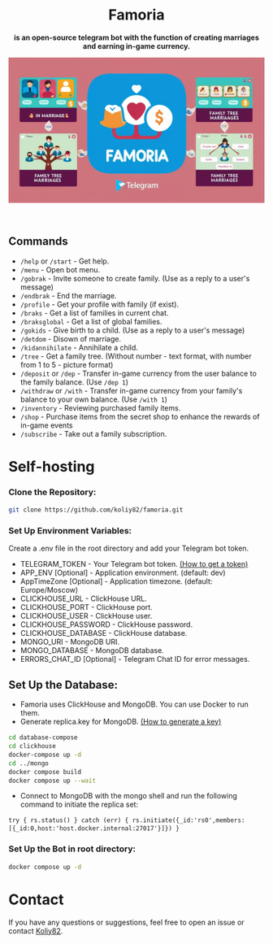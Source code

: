 
<div align="center">

# Famoria
**is an open-source telegram bot with the function of creating marriages and earning in-game currency.**

![bots](resources/images/leonardo.jpg)

<br>
</div>

## Commands
- `/help` or `/start` - Get help.
- `/menu` - Open bot menu.
- `/gobrak` - Invite someone to create family. (Use as a reply to a user's message)
- `/endbrak` - End the marriage.
- `/profile` - Get your profile with family (if exist).
- `/braks` - Get a list of families in current chat.
- `/braksglobal` - Get a list of global families.
- `/gokids` - Give birth to a child. (Use as a reply to a user's message)
- `/detdom` - Disown of marriage.
- `/kidannihilate` - Annihilate a child.
- `/tree` - Get a family tree. (Without number - text format, with number from 1 to 5 - picture format)
- `/deposit` or `/dep` - Transfer in-game currency from the user balance to the family balance. (Use `/dep 1`)
- `/withdraw` or `/with` - Transfer in-game currency from your family's balance to your own balance. (Use `/with 1`)
- `/inventory` - Reviewing purchased family items.
- `/shop` - Purchase items from the secret shop to enhance the rewards of in-game events
- `/subscribe` - Take out a family subscription.

# Self-hosting
### Clone the Repository:
```bash
git clone https://github.com/koliy82/famoria.git
```
### Set Up Environment Variables:
Create a .env file in the root directory and add your Telegram bot token. 
- TELEGRAM_TOKEN - Your Telegram bot token. [(How to get a token)](https://core.telegram.org/bots#6-botfather)
- APP_ENV [Optional] - Application environment. (default: dev)
- AppTimeZone [Optional] - Application timezone. (default: Europe/Moscow)
- CLICKHOUSE_URL - ClickHouse URL.
- CLICKHOUSE_PORT - ClickHouse port.
- CLICKHOUSE_USER - ClickHouse user.
- CLICKHOUSE_PASSWORD - ClickHouse password.
- CLICKHOUSE_DATABASE - ClickHouse database.
- MONGO_URI - MongoDB URI.
- MONGO_DATABASE - MongoDB database.
- ERRORS_CHAT_ID [Optional] - Telegram Chat ID for error messages.

## Set Up the Database:
- Famoria uses ClickHouse and MongoDB. You can use Docker to run them.
- Generate replica.key for MongoDB. [(How to generate a key)](https://www.mongodb.com/docs/manual/tutorial/enforce-keyfile-access-control-in-existing-replica-set/)
```bash
cd database-compose
cd clickhouse
docker-compose up -d
cd ../mongo
docker compose build
docker compose up --wait
```

- Connect to MongoDB with the mongo shell and run the following command to initiate the replica set:
```
try { rs.status() } catch (err) { rs.initiate({_id:'rs0',members:[{_id:0,host:'host.docker.internal:27017'}]}) }
```

### Set Up the Bot in root directory:
```bash
docker compose up -d
```

# Contact
If you have any questions or suggestions, feel free to open an issue or contact [Koliy82]([Koliy82](https://t.me/koliy822)).
